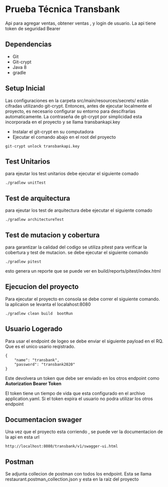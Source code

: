 # Prueba Técnica Transbank

Api para agregar ventas, obtener ventas ,   y login de usuario.  La api tiene token de seguridad Bearer

## Dependencias

* Git
* Git-crypt
* Java 8
* gradle

## Setup Inicial

Las configuraciones en la carpeta  src/main/resources/secrets/ están cifradas utilizando git-crypt. Entonces, antes de ejecutar localmente el proyecto, es necesario configurar su entorno para descifrarlas automaticamente.
La contraseña de git-crypt  por simplicidad esta incorporada en el proyecto  y se llama transbankapi.key


* Instalar el git-crypt en su computadora
* Ejecutar el comando abajo en el root del proyecto

```
git-crypt unlock transbankapi.key
```
## Test Unitarios 

para ejeutar los test unitarios  debe ejecutar el siguiente comado

```
./gradlew unitTest
```


## Test de arquitectura 

para ejeutar los test de arquitectura debe ejecutar el siguiente comado

```
./gradlew architectureTest
```

## Test de mutacion y cobertura 

para garantizar la calidad del codigo se utiliza pitest para  verificar la cobertura y test de mutacion. se debe ejecutar el siguiente comando 

```
./gradlew pitest

```

esto genera un reporte que se puede ver en build/reports/pitest/index.html

## Ejecucion del proyecto 


Para ejecutar el proyecto en consola  se debe correr el siguiente comando. la aplicaion se levanta el  localahost:8080

```
./gradlew clean build  bootRun
```



## Usuario Logerado

Para usar el endpoint de logeo   se debe enviar el siguiente payload en el RQ. Que es el unico usario reqistrado.

```
{
	"name": "transbank",
	"password": "transbank2020"
}
```

Este devolvera un token que debe ser enviado en los otros endpoint como **Autorization  Bearer Token**


El token tiene un tiempo de vida que esta configurado en el archivo application.yaml. Si el token expira el usuario no podra utilizar los otros endpoint


## Documentacion swager

Una vez que el proyecto esta corriendo , se puede ver la documentacion de la api en esta url

```
http://localhost:8080/transbank/v1/swagger-ui.html
```


## Postman

Se adjunta collecion de postman  con todos los endpoint. Esta se llama restaurant.postman_collection.json  y esta en la raíz del proyecto 
